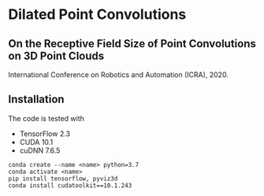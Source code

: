 # Dilated Point Convolutions
## On the Receptive Field Size of Point Convolutions on 3D Point Clouds

International Conference on Robotics and Automation (ICRA), 2020.

## Installation

The code is tested with
* TensorFlow 2.3
* CUDA 10.1
* cuDNN 7.6.5


```
conda create --name <name> python=3.7
conda activate <name>
pip install tensorflow, pyviz3d
conda install cudatoolkit==10.1.243
```
